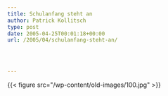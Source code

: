 ```yaml
---
title: Schulanfang steht an
author: Patrick Kollitsch
type: post
date: 2005-04-25T00:01:18+00:00
url: /2005/04/schulanfang-steht-an/




---
```

{{< figure src="/wp-content/old-images/100.jpg" >}}
